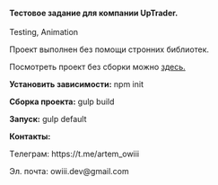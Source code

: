 <b>Тестовое задание для компании UpTrader.</b></br></br>
Testing, Animation
<p> Проект выполнен без помощи стронних библиотек.</p>
<p> Посмотреть проект без сборки можно <a href="https://owiii.github.io/Sigma-build/">здесь.</a> </p>
<p><b>Установить зависимости:</b> npm init</p>
<p><b>Сборка проекта:</b> gulp build</p>
<p><b>Запуск:</b> gulp default</p>

<p><b>Контакты:</b></p>
<p>Tелеграм: https://t.me/artem_owiii</p>
<p>Эл. почта: owiii.dev@gmail.com</p>

